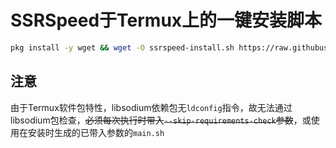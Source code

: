# SSRSpeed于Termux上的一键安装脚本
```bash
pkg install -y wget && wget -O ssrspeed-install.sh https://raw.githubusercontent.com/w311ang/SSRSpeed-script/master/install.sh && bash ssrspeed-install.sh
```
## 注意
由于Termux软件包特性，libsodium依赖包无`ldconfig`指令，故无法通过libsodium包检查，~~必须每次执行时带入`--skip-requirements-check`参数~~，或使用在安装时生成的已带入参数的`main.sh`

